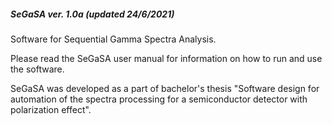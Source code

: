 ##### SeGaSA ver. 1.0a (updated 24/6/2021)

Software for Sequential Gamma Spectra Analysis.

Please read the SeGaSA user manual for information on how to run and use the software.

SeGaSA was developed as a part of bachelor's thesis "Software design for automation of the spectra processing for a semiconductor detector with polarization effect".
